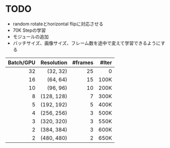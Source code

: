 # TODO
- random rotateとhorizontal flipに対応させる
- 70K Stepの学習
- モジュールの追加
- バッチサイズ、画像サイズ、フレーム数を途中で変えて学習できるようにする

|Batch/GPU|Resolution|#frames|#Iter|
|---:|---:|---:|---:|
|32|(32, 32)|25|0|
|16|(64, 64)|15|100K|
|10|(96, 96)|10|200K|
|8|(128, 128)|7|300K|
|5|(192, 192)|5|400K|
|4|(256, 256)|3|500K|
|3|(320, 320)|3|550K|
|2|(384, 384)|3|600K|
|2|(480, 480)|2|650K|